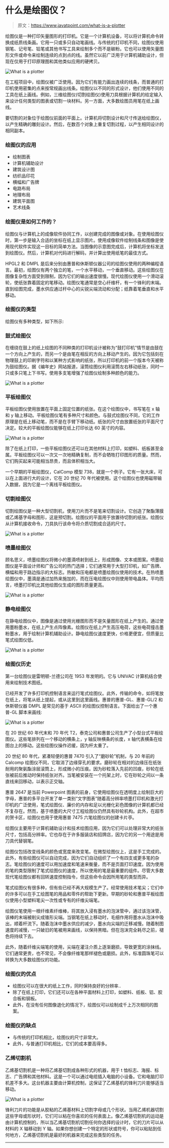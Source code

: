 # 什么是绘图仪？

> 原文：<https://www.javatpoint.com/what-is-a-plotter>

绘图仪是一种打印矢量图形的打印机。它是一个计算机设备，可以将计算机命令转换成纸质线条画。它用一只或多只自动笔画线。与传统的打印机不同，绘图仪使用钢笔、记号笔、铅笔或其他书写工具来绘制多个而不是碳粉。它也可以使用矢量图形文件或命令来绘制连续的点到点的线。虽然它以前广泛用于计算机辅助设计，但现在仅用于打印原理图和其他类似应用的硬拷贝。

![What is a plotter](img/b527f4cfa1be0033211c0a380b861e0f.png)

在工程项目中，绘图仪被广泛使用。因为它们有能力画出连续的线条，而普通的打印机使用密集的点来按常规画出线条。绘图仪以不同的形式设计，他们使用不同的工具在纸上画线。例如，三维绘图仪(切割绘图仪)使用刀具根据计算机的给定输入来设计任何类型的图表或切割一块材料。另一方面，大多数绘图员用笔在纸上画线。

要切割的对象位于绘图仪前面的平面上。计算机将切割设计和尺寸传送给绘图仪，以产生精确的雕刻设计。然后，在数百个对象上重复切割过程，以产生相同设计的相同副本。

### 绘图仪的应用

*   绘制图表
*   计算机辅助设计
*   建筑设计图
*   纺织品印花
*   横幅和广告牌
*   电路布局
*   地理布局
*   建筑平面图
*   艺术线条

### 绘图仪是如何工作的？

绘图仪与计算机上的成像软件协同工作，以创建完成的图像或对象。在使用绘图仪时，第一步是输入合适的坐标在纸上显示图片。使用成像软件绘制线条和图像是使用现代软件实现这一目标的简单方法。当图像的示意图完成后，计算机将坐标发送到绘图仪。然后，计算机对代码进行解码，并计算出使用纸笔的最佳方式。

HPGL2 和 DMPL 是后来分别由惠普和休斯顿仪器公司的绘图仪使用的两种编程语言。最初，绘图仪有两个独立的笔，一个水平移动，一个垂直移动。这些绘图仪在图像复杂性方面受到限制，因为它们的输出速度很慢。现代绘图仪使用一个滑动滚轮，使纸张靠着固定的笔移动。绘图仪笔通常是空心纤维杆，有一个锋利的末端。直到绘图完成，墨水供应通过杆中心的尖锐尖端流动和分配；纸靠着笔垂直和水平移动。

### 绘图仪的类型

绘图仪有多种类型，如下所示:

### 鼓式绘图仪

在缠绕在鼓上的纸上绘图的不同种类的打印机设计被称为“鼓打印机”情节是由鼓在一个方向上产生的，而另一个是由笔在相反的方向上移动产生的。因为它包括刻在物理鼓上的印刷字符和以某种方式影响的纸张，所以打印机的前一个版本今天被称为鼓绘图仪。据《编年史》网站报道，滚筒绘图仪利用滚筒左右移动纸张，同时一只或多只笔上下书写。使用多支笔增强了绘图仪绘制多种颜色的能力。

![What is a plotter](img/0efe6792ce30e55aa03f29498d5a84be.png)

### 平板绘图仪

平板绘图仪使用放置在平面上固定位置的纸张。在这个绘图仪中，书写笔在 x 轴和 y 轴上移动。平板绘图仪笔有多种尺寸和颜色。与鼓式绘图仪不同，它的工作原理是在纸上移动笔，而不是在手臂下移动纸。纸张的尺寸由放置纸张的平面尺寸决定。较大的平板绘图仪能够在纸上打印长达 60 英寸的内容。

![What is a plotter](img/b5e3fc9bdc00806418903c77cda6df16.png)

除了在纸上打印，一些平板绘图仪还可以在其他材料上打印，如塑料、纸板甚至金属。平板绘图仪可以一次又一次地精确复制，而不会牺牲打印图形的质量。然而，它们购买起来可能相当昂贵，而且体积相当大。

一个早期的平板绘图仪，CalComp 模型 738，就是一个例子。它有一张大床，可以在上面进行大的设计，它在 20 世纪 70 年代被使用。这个绘图仪也使用磁带输入数据，因为它是一个离线平板绘图仪。

### 切割绘图仪

切割绘图仪是一种大型切割机，使用刀片而不是笔来切割设计。它创造了聚酯薄膜或乙烯基字母和图形，这是预切割。绘图仪的平面用于放置待切割的纸张。绘图仪从计算机接收命令，刀具执行该命令将介质切割成合适的尺寸。

![What is a plotter](img/2ea028d5a0ebe2b4829070500a320e72.png)

### 喷墨绘图仪

顾名思义，喷墨绘图仪将微小的墨滴喷射到纸上，形成图像、文本或图案。喷墨绘图仪是平面设计师和广告公司的热门选择；它们通常用于大型打印机，如广告牌、横幅和用于路边指示的大标志。热敏和压电都是喷墨绘图仪使用的技术。在热喷墨绘图仪中，墨滴是通过加热来施加的，而在压电绘图仪中则使用带电晶体。平均而言，喷墨打印机比其他绘图仪生成的图形质量更高。

![What is a plotter](img/9c6acc74598cdd1e8c14d0fa6efe65c4.png)

### 静电绘图仪

在静电绘图仪中，图像是通过使用光栅图形而不是矢量图形在纸上产生的。通过使用墨粉墨水，在纸上产生点阵像素。绘图仪在纸上产生高压电荷，这些电荷撞击墨粉墨水，用于绘制计算机辅助设计。静电绘图仪速度更快，价格更便宜，但质量比笔式绘图仪低。

![What is a plotter](img/eabf05e00cb3b7f63b48d2efb1bc7fdb.png)

### 绘图仪历史

第一台绘图仪是雷明顿-兰德公司在 1953 年发明的。它与 UNIVAC 计算机结合使用来绘制技术图纸。

已经开发了许多打印机控制语言来运行笔式绘图仪。此外，传输的命令，如将笔放在纸上，将笔从纸上提起，或从这里到这里画线。惠普的惠普-GL、惠普-GL/2 和休斯顿仪器 DMPL 是常见的基于 ASCII 的绘图仪控制语言。下面给出了一个惠普-GL 脚本来画线:

![What is a plotter](img/f1264782b8c640bdbbd635e078289478.png)

在 20 世纪 60 年代末和 70 年代 T2，泰克公司和惠普公司生产了小型台式平板绘图仪。这些笔排列在一个移动的横条上，y 轴反映横条的长度，x 轴代表横条在绘图台上的移动。这些绘图仪操作迟缓，因为杆太重了。

20 世纪 80 年代，紧凑轻便的惠普 7470 引入了“磨砂轮”机制，与 20 年前的 Calcomp 绘图仪不同，它取消了边缘穿孔的要求。磨砂轮在相对的边缘压在纸张耐用的聚氨酯涂层滚筒上，形成微小的压痕。因为砂粒落入先前的凹痕，砂轮在纸张被前后推动时保持纸张对齐。当笔被安装在一个托架上时，它在砂轮之间以一条直线来回移动，以表示正交轴。

惠普 2647 是当前 Powerpoint 图表的前身，它使用绘图仪在透明度上绘制巨大的字母，惠普的多平台开发了单一类别“文字图表”随着高分辨率喷墨打印机和激光打印机的广泛使用，笔式绘图仪、廉价的内存和足以光栅化彩色图像的计算机都已经不复存在。然而，基于喷墨的大尺寸工程绘图仪仍然具有砂轮机构。此外，在超市的贺卡区，绘图仪也用于使用惠普 7475 六笔绘图仪的创建卡片亭。

绘图仪主要用于计算机辅助设计和技术绘图应用，因为它们可以处理非常大的纸张尺寸，包括高分辨率。它也存在于许多服装店和招牌店，因为它的另一个用途是用刀具代替钢笔。

绘图仪包括改变线条的颜色或宽度来改变笔。在微型绘图仪上，这是手工完成的。此外，有些绘图仪可以自动完成，因为它们自动组织了一个有四支或更多笔的杂志。笔绘图仪的速度可以用加速度和笔速来衡量，而不是页面打印速度。因为使用的笔的类型限制了笔式绘图仪的速度，所以使用的笔是最重要的组件。尽管大多数现代笔绘图仪都有回转速度控制指令，但这些命令会因所用笔的类型而异。

笔式绘图仪有很多种，但有些已经不再大规模生产了。经常使用技术笔尖；它们中的许多可以在手工绘图笔的用品和零件的帮助下更新。早期的砂轮和惠普平板绘图仪使用小型塑料笔尖一次性或专有的纤维尖端笔。

绘图仪笔使用一根纤维素纤维棒，将其放入浸有墨水的泡沫管中，通过该泡沫管，该棒的末端被削尖成锥形尖端。当钢笔在纸上移动时，毛细作用将墨水从泡沫中吸出，顺着杆流下。随着泡沫中墨水供应的减少，墨水向尖端的迁移减慢。随着制图速度的减慢，一只破旧的笔被用来画线，以保持黑暗。但在泡沫完全耗尽之前，褪色将持续下去。

此外，随着纤维尖端笔的使用，尖端在灌注介质上逐渐磨损，导致更宽的涂抹线。它们通常更贵，也不常见，不会像纤维笔那样褪色或磨损。此外，标准圆珠笔可以转换为大多数绘图仪的功能。

### 绘图仪的优点

*   绘图仪可以在很大的纸上工作，同时保持良好的分辨率..
*   除了在纸上打印，它们还可以在各种平面材料上打印，如塑料、纸板、铝、胶合板和钢板。
*   此外，在没有任何图像退化的情况下，绘图仪可以绘制成千上万次相同的图案。

### 绘图仪的缺点

*   与传统的打印机相比，绘图仪的尺寸非常大。
*   此外，与普通打印机相比，它们的成本要高得多。

### 乙烯切割机

乙烯基切割机是一种将乙烯基切割成各种形式的机器，用于 t 恤标志、海报、标志、广告牌和其他材料。这是一个可以通过电缆插入电脑的小设备。它和电脑打印机差不多大。这台机器主要由计算机控制，这保证了乙烯基机的锋利刀片能够适当移动。

![What is a plotter](img/bd5183edda9f9a1c5e7395f4c5e45d9e.png)

锋利刀片的功能是从胶粘的乙烯基材料上切割字母或几个形状。当用乙烯机器切割这些字母或形状时，它们可以粘在你喜欢的任何表面上。像乙烯基切割机的运动是由计算机控制的，所以当乙烯基切割机切割任何你选择的设计时，它的刀片可以从材料的 X 轴移动到 Y 轴。如果你想创建一个特定的形状或符号，你可以粘贴到任何地方，乙烯基切割机是最好的机器来完成这些类型的任务。

* * *